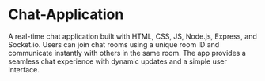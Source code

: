 # Chat-Application
A real-time chat application built with HTML, CSS, JS, Node.js, Express, and Socket.io. Users can join chat rooms using a unique room ID and communicate instantly with others in the same room. The app provides a seamless chat experience with dynamic updates and a simple user interface.
